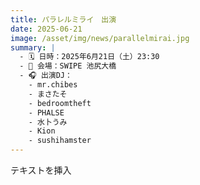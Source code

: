 ```yaml
---
title: パラレルミライ　出演
date: 2025-06-21
image: /asset/img/news/parallelmirai.jpg
summary: |
  - 🗓 日時：2025年6月21日（土）23:30  
  - 📍 会場：SWIPE 池尻大橋
  - 🎧 出演DJ：
    - mr.chibes
    - まさたそ
    - bedroomtheft
    - PHALSE
    - 水卜うみ
    - Kion
    - sushihamster
---
```


テキストを挿入
